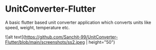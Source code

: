 # UnitConverter-Flutter

A basic flutter based unit converter application which converts units like speed, weight, temperature etc.

![alt text](https://github.com/Sanchit-99/UnitConverter-Flutter/blob/main/screenshots/ss2.jpeg | height="50")
